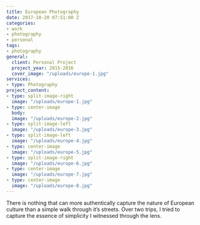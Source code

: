 ```yaml
---
title: European Photography
date: 2017-10-20 07:51:00 Z
categories:
- work
- photography
- personal
tags:
- photography
general:
  client: Personal Project
  project_year: 2015-2016
  cover_image: "/uploads/europe-1.jpg"
services:
- type: Photography
project_content:
- type: split-image-right
  image: "/uploads/europe-1.jpg"
- type: center-image
  body: 
  image: "/uploads/europe-2.jpg"
- type: split-image-left
  image: "/uploads/europe-3.jpg"
- type: split-image-left
  image: "/uploads/europe-4.jpg"
- type: center-image
  image: "/uploads/europe-5.jpg"
- type: split-image-right
  image: "/uploads/europe-6.jpg"
- type: center-image
  image: "/uploads/europe-7.jpg"
- type: center-image
  image: "/uploads/europe-8.jpg"
---
```


There is nothing that can more authentically capture the nature of European culture than a simple walk through it’s streets. Over two trips, I tried to capture the essence of simplicity I witnessed through the lens.